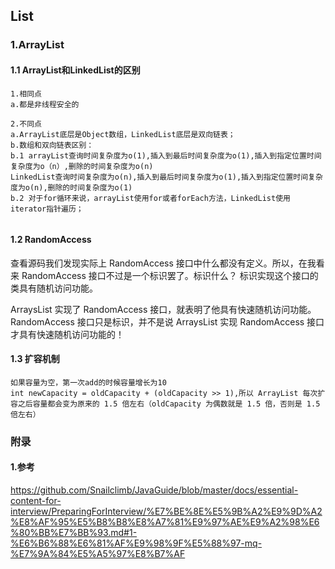 ##  List

### 1.ArrayList

#### 1.1 ArrayList和LinkedList的区别

```
1.相同点
a.都是非线程安全的

2.不同点
a.ArrayList底层是Object数组，LinkedList底层是双向链表；
b.数组和双向链表区别：
b.1 arrayList查询时间复杂度为o(1),插入到最后时间复杂度为o(1),插入到指定位置时间复杂度为o（n）,删除的时间复杂度为o(n)
LinkedList查询时间复杂度为o(n),插入到最后时间复杂度为o(1),插入到指定位置时间复杂度为o(n),删除的时间复杂度为o(1)
b.2 对于for循环来说，arrayList使用for或者forEach方法，LinkedList使用iterator指针遍历；


```

#### 1.2 RandomAccess 

查看源码我们发现实际上 RandomAccess 接口中什么都没有定义。所以，在我看来 RandomAccess 接口不过是一个标识罢了。标识什么？ 标识实现这个接口的类具有随机访问功能。

ArraysList 实现了 RandomAccess 接口，就表明了他具有快速随机访问功能。 RandomAccess 接口只是标识，并不是说 ArraysList 实现 RandomAccess 接口才具有快速随机访问功能的！

#### 1.3 扩容机制

```
如果容量为空，第一次add的时候容量增长为10
int newCapacity = oldCapacity + (oldCapacity >> 1),所以 ArrayList 每次扩容之后容量都会变为原来的 1.5 倍左右（oldCapacity 为偶数就是 1.5 倍，否则是 1.5 倍左右）
```









### 附录

#### 1.参考

https://github.com/Snailclimb/JavaGuide/blob/master/docs/essential-content-for-interview/PreparingForInterview/%E7%BE%8E%E5%9B%A2%E9%9D%A2%E8%AF%95%E5%B8%B8%E8%A7%81%E9%97%AE%E9%A2%98%E6%80%BB%E7%BB%93.md#1-%E6%B6%88%E6%81%AF%E9%98%9F%E5%88%97-mq-%E7%9A%84%E5%A5%97%E8%B7%AF